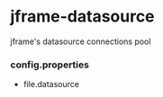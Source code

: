 jframe-datasource
=============
jframe's datasource connections pool

### config.properties
* file.datasource
